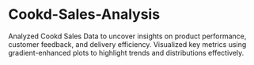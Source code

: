 # Cookd-Sales-Analysis
Analyzed Cookd Sales Data to uncover insights on product performance, customer feedback, and delivery efficiency. Visualized key metrics using gradient-enhanced plots to highlight trends and distributions effectively.
